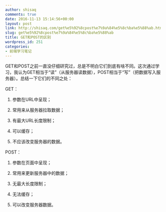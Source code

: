 ```yaml
---
author: shisaq
comments: true
date: 2016-11-13 15:14:56+00:00
layout: post
link: http://shisaq.com/get%e5%92%8cpost%e7%9a%84%e5%8c%ba%e5%88%ab.html
slug: get%e5%92%8cpost%e7%9a%84%e5%8c%ba%e5%88%ab
title: GET和POST的区别
wordpress_id: 251
categories:
- 前端学习笔记
---
```


GET和POST之前一直没仔细研究过，总是不明白它们到底有啥不同。这次通过学习，我认为GET相当于“读”（从服务器读数据），POST相当于“写”（把数据写入服务器）。总结一下它们的不同之处：

GET：




    
  1. 参数在URL中呈现；

    
  2. 常用来从服务器拉取数据；

    
  3. 有最大URL长度限制；

    
  4. 可以缓存；

    
  5. 不应该改变服务器的数据。



POST：


    
  1. 参数在页面中呈现；

    
  2. 常用来更新服务器中的数据；

    
  3. 无最大长度限制；

    
  4. 无法缓存；

    
  5. 可以改变服务器数据。


